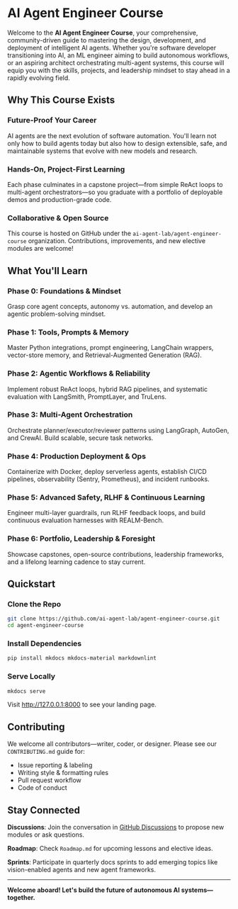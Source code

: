 # AI Agent Engineer Course

Welcome to the **AI Agent Engineer Course**, your comprehensive, community-driven guide to mastering the design, development, and deployment of intelligent AI agents. Whether you're software developer transitioning into AI, an ML engineer aiming to build autonomous workflows, or an aspiring architect orchestrating multi-agent systems, this course will equip you with the skills, projects, and leadership mindset to stay ahead in a rapidly evolving field.

## Why This Course Exists

### Future-Proof Your Career

AI agents are the next evolution of software automation. You'll learn not only how to build agents today but also how to design extensible, safe, and maintainable systems that evolve with new models and research.

### Hands-On, Project-First Learning

Each phase culminates in a capstone project—from simple ReAct loops to multi-agent orchestrators—so you graduate with a portfolio of deployable demos and production-grade code.

### Collaborative & Open Source

This course is hosted on GitHub under the `ai-agent-lab/agent-engineer-course` organization. Contributions, improvements, and new elective modules are welcome!

## What You'll Learn

### Phase 0: Foundations & Mindset

Grasp core agent concepts, autonomy vs. automation, and develop an agentic problem-solving mindset.

### Phase 1: Tools, Prompts & Memory

Master Python integrations, prompt engineering, LangChain wrappers, vector-store memory, and Retrieval-Augmented Generation (RAG).

### Phase 2: Agentic Workflows & Reliability

Implement robust ReAct loops, hybrid RAG pipelines, and systematic evaluation with LangSmith, PromptLayer, and TruLens.

### Phase 3: Multi-Agent Orchestration

Orchestrate planner/executor/reviewer patterns using LangGraph, AutoGen, and CrewAI. Build scalable, secure task networks.

### Phase 4: Production Deployment & Ops

Containerize with Docker, deploy serverless agents, establish CI/CD pipelines, observability (Sentry, Prometheus), and incident runbooks.

### Phase 5: Advanced Safety, RLHF & Continuous Learning

Engineer multi-layer guardrails, run RLHF feedback loops, and build continuous evaluation harnesses with REALM-Bench.

### Phase 6: Portfolio, Leadership & Foresight

Showcase capstones, open-source contributions, leadership frameworks, and a lifelong learning cadence to stay current.

## Quickstart

### Clone the Repo

```bash
git clone https://github.com/ai-agent-lab/agent-engineer-course.git
cd agent-engineer-course
```

### Install Dependencies

```bash
pip install mkdocs mkdocs-material markdownlint
```

### Serve Locally

```bash
mkdocs serve
```

Visit http://127.0.0.1:8000 to see your landing page.

## Contributing

We welcome all contributors—writer, coder, or designer. Please see our `CONTRIBUTING.md` guide for:

- Issue reporting & labeling
- Writing style & formatting rules
- Pull request workflow
- Code of conduct

## Stay Connected

**Discussions**: Join the conversation in [GitHub Discussions](https://github.com/ai-agent-lab/agent-engineer-course/discussions) to propose new modules or ask questions.

**Roadmap**: Check `Roadmap.md` for upcoming lessons and elective ideas.

**Sprints**: Participate in quarterly docs sprints to add emerging topics like vision-enabled agents and new agent frameworks.

---

**Welcome aboard! Let's build the future of autonomous AI systems—together.**
